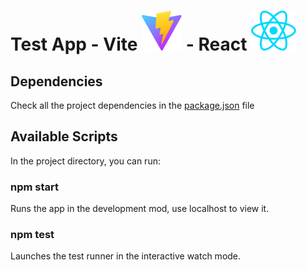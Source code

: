 # Test App - Vite ![icon](src/assets/vite.svg) - React ![icon](src/assets/react.svg)

## Dependencies

Check all the project dependencies in the [package.json](package.json) file

## Available Scripts

In the project directory, you can run:

### npm start

Runs the app in the development mod, use localhost to view it.

### npm test

Launches the test runner in the interactive watch mode.
